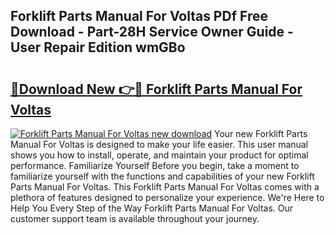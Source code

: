 ## Forklift Parts Manual For Voltas PDf Free Download - Part-28H Service Owner Guide - User Repair Edition wmGBo

# <h2><a href="http://bc76964.oget.top/?id=Forklift+Parts+Manual+For+Voltas">🔗Download New 👉🔴 Forklift Parts Manual For Voltas</a></h2>

[![Forklift Parts Manual For Voltas new download](https://i.imgur.com/5g1atiW.png)](http://bc76964.oget.top/?id=Forklift+Parts+Manual+For+Voltas)
Your new Forklift Parts Manual For Voltas is designed to make your life easier. This user manual shows you how to install, operate, and maintain your product for optimal performance. Familiarize Yourself Before you begin, take a moment to familiarize yourself with the functions and capabilities of your new Forklift Parts Manual For Voltas. This Forklift Parts Manual For Voltas comes with a plethora of features designed to personalize your experience. We're Here to Help You Every Step of the Way Forklift Parts Manual For Voltas. Our customer support team is available throughout your journey.
